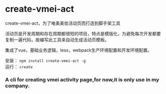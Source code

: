 # create-vmei-act

create-vmei-act，为了唯美美妆活动页而打造到脚手架工具   

活动页是开发周期和存在周期都很短的项目，特点是模版化，为避免每次开发都要复制一遍代码，故编写此工具来自动生成活动页模板。   

集成了vue，基础业务逻辑，less，webpack生产环境配置和开发环境配置。   

安装： `npm install create-vmei-act -g`   
运行： `create`   


### A cli for creating vmei activity page,for now,it is only use in my company.